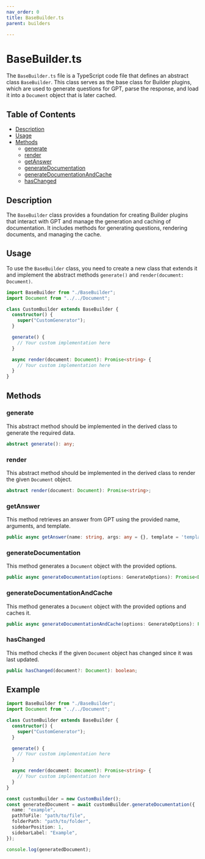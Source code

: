 ```yaml
---
nav_order: 0
title: BaseBuilder.ts
parent: builders

---
```


# BaseBuilder.ts

The `BaseBuilder.ts` file is a TypeScript code file that defines an abstract class `BaseBuilder`. This class serves as the base class for Builder plugins, which are used to generate questions for GPT, parse the response, and load it into a `Document` object that is later cached.

## Table of Contents

- [Description](#description)
- [Usage](#usage)
- [Methods](#methods)
  - [generate](#generate)
  - [render](#render)
  - [getAnswer](#getanswer)
  - [generateDocumentation](#generatedocumentation)
  - [generateDocumentationAndCache](#generatedocumentationandcache)
  - [hasChanged](#haschanged)

## Description

The `BaseBuilder` class provides a foundation for creating Builder plugins that interact with GPT and manage the generation and caching of documentation. It includes methods for generating questions, rendering documents, and managing the cache.

## Usage

To use the `BaseBuilder` class, you need to create a new class that extends it and implement the abstract methods `generate()` and `render(document: Document)`.

```typescript
import BaseBuilder from "./BaseBuilder";
import Document from "../../Document";

class CustomBuilder extends BaseBuilder {
  constructor() {
    super("CustomGenerator");
  }

  generate() {
    // Your custom implementation here
  }

  async render(document: Document): Promise<string> {
    // Your custom implementation here
  }
}
```

## Methods

### generate

This abstract method should be implemented in the derived class to generate the required data.

```typescript
abstract generate(): any;
```

### render

This abstract method should be implemented in the derived class to render the given `Document` object.

```typescript
abstract render(document: Document): Promise<string>;
```

### getAnswer

This method retrieves an answer from GPT using the provided name, arguments, and template.

```typescript
public async getAnswer(name: string, args: any = {}, template = 'template', assistantMessages?: string[]): Promise<OpenAIResponse>;
```

### generateDocumentation

This method generates a `Document` object with the provided options.

```typescript
public async generateDocumentation(options: GenerateOptions): Promise<Document>;
```

### generateDocumentationAndCache

This method generates a `Document` object with the provided options and caches it.

```typescript
public async generateDocumentationAndCache(options: GenerateOptions): Promise<void>;
```

### hasChanged

This method checks if the given `Document` object has changed since it was last updated.

```typescript
public hasChanged(document?: Document): boolean;
```

## Example

```typescript
import BaseBuilder from "./BaseBuilder";
import Document from "../../Document";

class CustomBuilder extends BaseBuilder {
  constructor() {
    super("CustomGenerator");
  }

  generate() {
    // Your custom implementation here
  }

  async render(document: Document): Promise<string> {
    // Your custom implementation here
  }
}

const customBuilder = new CustomBuilder();
const generatedDocument = await customBuilder.generateDocumentation({
  name: "example",
  pathToFile: "path/to/file",
  folderPath: "path/to/folder",
  sidebarPosition: 1,
  sidebarLabel: "Example",
});

console.log(generatedDocument);
```